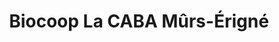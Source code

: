 ---
title: "Biocoop La CABA Mûrs-Érigné"
url: /angers/biocoop-la-caba-murs-erigne/
shop: supermarché
---